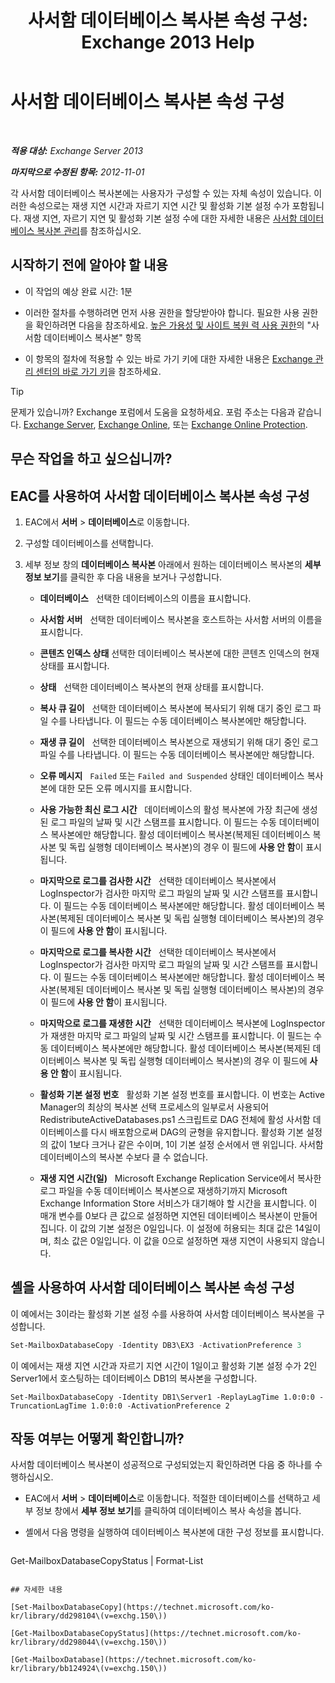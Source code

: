 ﻿---
title: '사서함 데이터베이스 복사본 속성 구성: Exchange 2013 Help'
TOCTitle: 사서함 데이터베이스 복사본 속성 구성
ms:assetid: cf186561-ab2c-45c0-90f5-8d3ecfabeeac
ms:mtpsurl: https://technet.microsoft.com/ko-kr/library/Dd351151(v=EXCHG.150)
ms:contentKeyID: 50484187
ms.date: 05/22/2018
mtps_version: v=EXCHG.150
ms.translationtype: MT
---

# 사서함 데이터베이스 복사본 속성 구성

 

_**적용 대상:** Exchange Server 2013_

_**마지막으로 수정된 항목:** 2012-11-01_

각 사서함 데이터베이스 복사본에는 사용자가 구성할 수 있는 자체 속성이 있습니다. 이러한 속성으로는 재생 지연 시간과 자르기 지연 시간 및 활성화 기본 설정 수가 포함됩니다. 재생 지연, 자르기 지연 및 활성화 기본 설정 수에 대한 자세한 내용은 [사서함 데이터베이스 복사본 관리](managing-mailbox-database-copies-exchange-2013-help.md)를 참조하십시오.

## 시작하기 전에 알아야 할 내용

  - 이 작업의 예상 완료 시간: 1분

  - 이러한 절차를 수행하려면 먼저 사용 권한을 할당받아야 합니다. 필요한 사용 권한을 확인하려면 다음을 참조하세요. [높은 가용성 및 사이트 복원 력 사용 권한](high-availability-and-site-resilience-permissions-exchange-2013-help.md)의 "사서함 데이터베이스 복사본" 항목

  - 이 항목의 절차에 적용할 수 있는 바로 가기 키에 대한 자세한 내용은 [Exchange 관리 센터의 바로 가기 키](keyboard-shortcuts-in-the-exchange-admin-center-exchange-online-protection-help.md)을 참조하세요.


> [!TIP]
> 문제가 있습니까? Exchange 포럼에서 도움을 요청하세요. 포럼 주소는 다음과 같습니다. <A href="https://go.microsoft.com/fwlink/p/?linkid=60612">Exchange Server</A>, <A href="https://go.microsoft.com/fwlink/p/?linkid=267542">Exchange Online</A>, 또는 <A href="https://go.microsoft.com/fwlink/p/?linkid=285351">Exchange Online Protection</A>.



## 무슨 작업을 하고 싶으십니까?

## EAC를 사용하여 사서함 데이터베이스 복사본 속성 구성

1.  EAC에서 **서버** \> **데이터베이스**로 이동합니다.

2.  구성할 데이터베이스를 선택합니다.

3.  세부 정보 창의 **데이터베이스 복사본** 아래에서 원하는 데이터베이스 복사본의 **세부 정보 보기**를 클릭한 후 다음 내용을 보거나 구성합니다.
    
      - **데이터베이스**   선택한 데이터베이스의 이름을 표시합니다.
    
      - **사서함 서버**   선택한 데이터베이스 복사본을 호스트하는 사서함 서버의 이름을 표시합니다.
    
      - **콘텐츠 인덱스 상태** 선택한 데이터베이스 복사본에 대한 콘텐츠 인덱스의 현재 상태를 표시합니다.
    
      - **상태**   선택한 데이터베이스 복사본의 현재 상태를 표시합니다.
    
      - **복사 큐 길이**   선택한 데이터베이스 복사본에 복사되기 위해 대기 중인 로그 파일 수를 나타냅니다. 이 필드는 수동 데이터베이스 복사본에만 해당합니다.
    
      - **재생 큐 길이**   선택한 데이터베이스 복사본으로 재생되기 위해 대기 중인 로그 파일 수를 나타냅니다. 이 필드는 수동 데이터베이스 복사본에만 해당합니다.
    
      - **오류 메시지**   `Failed` 또는 `Failed and Suspended` 상태인 데이터베이스 복사본에 대한 모든 오류 메시지를 표시합니다.
    
      - **사용 가능한 최신 로그 시간**   데이터베이스의 활성 복사본에 가장 최근에 생성된 로그 파일의 날짜 및 시간 스탬프를 표시합니다. 이 필드는 수동 데이터베이스 복사본에만 해당합니다. 활성 데이터베이스 복사본(복제된 데이터베이스 복사본 및 독립 실행형 데이터베이스 복사본)의 경우 이 필드에 **사용 안 함**이 표시됩니다.
    
      - **마지막으로 로그를 검사한 시간**   선택한 데이터베이스 복사본에서 LogInspector가 검사한 마지막 로그 파일의 날짜 및 시간 스탬프를 표시합니다. 이 필드는 수동 데이터베이스 복사본에만 해당합니다. 활성 데이터베이스 복사본(복제된 데이터베이스 복사본 및 독립 실행형 데이터베이스 복사본)의 경우 이 필드에 **사용 안 함**이 표시됩니다.
    
      - **마지막으로 로그를 복사한 시간**   선택한 데이터베이스 복사본에서 LogInspector가 검사한 마지막 로그 파일의 날짜 및 시간 스탬프를 표시합니다. 이 필드는 수동 데이터베이스 복사본에만 해당합니다. 활성 데이터베이스 복사본(복제된 데이터베이스 복사본 및 독립 실행형 데이터베이스 복사본)의 경우 이 필드에 **사용 안 함**이 표시됩니다.
    
      - **마지막으로 로그를 재생한 시간**   선택한 데이터베이스 복사본에 LogInspector가 재생한 마지막 로그 파일의 날짜 및 시간 스탬프를 표시합니다. 이 필드는 수동 데이터베이스 복사본에만 해당합니다. 활성 데이터베이스 복사본(복제된 데이터베이스 복사본 및 독립 실행형 데이터베이스 복사본)의 경우 이 필드에 **사용 안 함**이 표시됩니다.
    
      - **활성화 기본 설정 번호**   활성화 기본 설정 번호를 표시합니다. 이 번호는 Active Manager의 최상의 복사본 선택 프로세스의 일부로서 사용되어 RedistributeActiveDatabases.ps1 스크립트로 DAG 전체에 활성 사서함 데이터베이스를 다시 배포함으로써 DAG의 균형을 유지합니다. 활성화 기본 설정의 값이 1보다 크거나 같은 수이며, 1이 기본 설정 순서에서 맨 위입니다. 사서함 데이터베이스의 복사본 수보다 클 수 없습니다.
    
      - **재생 지연 시간(일)**   Microsoft Exchange Replication Service에서 복사한 로그 파일을 수동 데이터베이스 복사본으로 재생하기까지 Microsoft Exchange Information Store 서비스가 대기해야 할 시간을 표시합니다. 이 매개 변수를 0보다 큰 값으로 설정하면 지연된 데이터베이스 복사본이 만들어집니다. 이 값의 기본 설정은 0일입니다. 이 설정에 허용되는 최대 값은 14일이며, 최소 값은 0일입니다. 이 값을 0으로 설정하면 재생 지연이 사용되지 않습니다.

## 셸을 사용하여 사서함 데이터베이스 복사본 속성 구성

이 예에서는 3이라는 활성화 기본 설정 수를 사용하여 사서함 데이터베이스 복사본을 구성합니다.

```powershell
Set-MailboxDatabaseCopy -Identity DB3\EX3 -ActivationPreference 3
```

이 예에서는 재생 지연 시간과 자르기 지연 시간이 1일이고 활성화 기본 설정 수가 2인 Server1에서 호스팅하는 데이터베이스 DB1의 복사본을 구성합니다.

    Set-MailboxDatabaseCopy -Identity DB1\Server1 -ReplayLagTime 1.0:0:0 -TruncationLagTime 1.0:0:0 -ActivationPreference 2

## 작동 여부는 어떻게 확인합니까?

사서함 데이터베이스 복사본이 성공적으로 구성되었는지 확인하려면 다음 중 하나를 수행하십시오.

  - EAC에서 **서버** \> **데이터베이스**로 이동합니다. 적절한 데이터베이스를 선택하고 세부 정보 창에서 **세부 정보 보기**를 클릭하여 데이터베이스 복사 속성을 봅니다.

  - 셸에서 다음 명령을 실행하여 데이터베이스 복사본에 대한 구성 정보를 표시합니다.
    
    ```powershell
Get-MailboxDatabaseCopyStatus <DatabaseCopyName> | Format-List
```

## 자세한 내용

[Set-MailboxDatabaseCopy](https://technet.microsoft.com/ko-kr/library/dd298104\(v=exchg.150\))

[Get-MailboxDatabaseCopyStatus](https://technet.microsoft.com/ko-kr/library/dd298044\(v=exchg.150\))

[Get-MailboxDatabase](https://technet.microsoft.com/ko-kr/library/bb124924\(v=exchg.150\))

